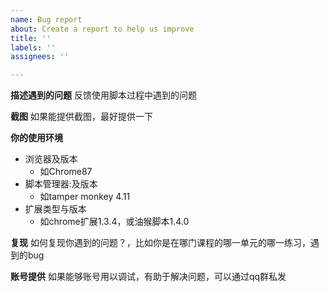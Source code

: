```yaml
---
name: Bug report
about: Create a report to help us improve
title: ''
labels: ''
assignees: ''

---
```


**描述遇到的问题**
反馈使用脚本过程中遇到的问题

**截图**
如果能提供截图，最好提供一下

**你的使用环境**
- 浏览器及版本
  - 如Chrome87
- 脚本管理器:及版本
  - 如tamper monkey 4.11
- 扩展类型与版本
  - 如chrome扩展1.3.4，或油猴脚本1.4.0

**复现**
如何复现你遇到的问题？，比如你是在哪门课程的哪一单元的哪一练习，遇到的bug

**账号提供**
如果能够账号用以调试，有助于解决问题，可以通过qq群私发
